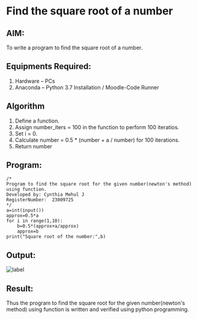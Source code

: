 # Find the square root of a number

## AIM:
To write a program to find the square root of a number.

## Equipments Required:
1. Hardware – PCs
2. Anaconda – Python 3.7 Installation / Moodle-Code Runner

## Algorithm
1. Define a function.
2. Assign number_iters = 100 in the function to perform 100 iteratios.
3. Set i = 0.
4. Calculate  number = 0.5 * (number + a / number) for 100 iterations.
5. Return number

## Program:
```
/*
Program to find the square root for the given number(newton's method) using function.
Developed by: Cynthia Mehul J
RegisterNumber:  23009725
*/
a=int(input())
approx=0.5*a
for i in range(1,10):
    b=0.5*(approx+a/approx)
    approx=b
print("Square root of the number:",b)
```

## Output:
![label](/Square-root-of-a-number/square%20root%20of%20a%20number.jpg)


## Result:
Thus the program to find the square root for the given number(newton's method) using function is written and verified using python programming.
